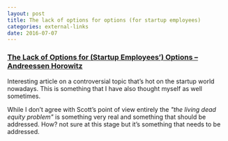 ```yaml
---
layout: post
title: The lack of options for options (for startup employees)
categories: external-links
date: 2016-07-07
---
```


### [The Lack of Options for (Startup Employees’) Options – Andreessen Horowitz](https://a16z.com/2016/06/23/options-timing/)

Interesting article on a controversial topic that’s hot on the startup world nowadays. This is something that I have also thought myself as well sometimes.

While I don’t agree with Scott’s point of view entirely the *"the living dead equity problem"* is something very real and something that should be addressed. How? not sure at this stage but it’s something that needs to be addressed.

